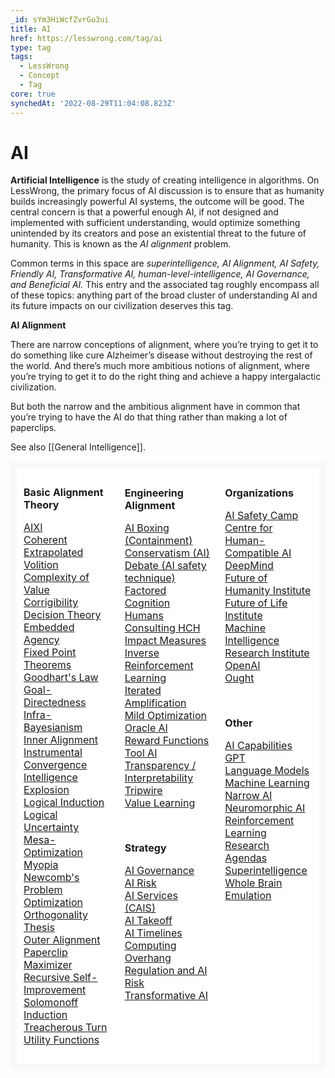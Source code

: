 ```yaml
---
_id: sYm3HiWcfZvrGu3ui
title: AI
href: https://lesswrong.com/tag/ai
type: tag
tags:
  - LessWrong
  - Concept
  - Tag
core: true
synchedAt: '2022-08-29T11:04:08.823Z'
---
```

# AI

**Artificial Intelligence** is the study of creating intelligence in algorithms. On LessWrong, the primary focus of AI discussion is to ensure that as humanity builds increasingly powerful AI systems, the outcome will be good. The central concern is that a powerful enough AI, if not designed and implemented with sufficient understanding, would optimize something unintended by its creators and pose an existential threat to the future of humanity. This is known as the *AI alignment* problem.

Common terms in this space are *superintelligence, AI Alignment, AI Safety, Friendly AI, Transformative AI, human-level-intelligence, AI Governance, and Beneficial AI.* This entry and the associated tag roughly encompass all of these topics: anything part of the broad cluster of understanding AI and its future impacts on our civilization deserves this tag.

**AI Alignment**

There are narrow conceptions of alignment, where you’re trying to get it to do something like cure Alzheimer’s disease without destroying the rest of the world. And there’s much more ambitious notions of alignment, where you’re trying to get it to do the right thing and achieve a happy intergalactic civilization.

But both the narrow and the ambitious alignment have in common that you’re trying to have the AI do that thing rather than making a lot of paperclips.

See also [[General Intelligence]].

<table style="background-color:rgb(255, 255, 255);border:10px solid #f8f8f8"><tbody><tr><td style="border:1px solid hsl(0, 0%, 100%);padding:10px;vertical-align:top;width:33.33%" rowspan="2"><p><strong>Basic Alignment Theory</strong></p><p><a href="https://www.lesswrong.com/tag/aixi?showPostCount=true&amp;useTagName=true">AIXI</a><br><a href="http://www.lesswrong.com/tag/coherent-extrapolated-volition?showPostCount=true&amp;useTagName=true">Coherent Extrapolated Volition</a><br><a href="https://www.lesswrong.com/tag/complexity-of-value?showPostCount=true&amp;useTagName=true">Complexity of Value</a><br><a href="https://www.lesswrong.com/tag/corrigibility?showPostCount=true&amp;useTagName=true">Corrigibility</a><br><a href="https://www.lesswrong.com/tag/decision-theory?showPostCount=true&amp;useTagName=true">Decision Theory</a><br><a href="https://www.lesswrong.com/tag/embedded-agency?showPostCount=true&amp;useTagName=true">Embedded Agency</a><br><a href="https://www.lesswrong.com/tag/fixed-point-theorems?showPostCount=true&amp;useTagName=true">Fixed Point Theorems</a><br><a href="https://www.lesswrong.com/tag/goodhart-s-law?showPostCount=true&amp;useTagName=true">Goodhart's Law</a><br><a href="https://www.lesswrong.com/tag/goal-directedness?showPostCount=true&amp;useTagName=true">Goal-Directedness</a><br><a href="http://www.lesswrong.com/tag/infra-bayesianism?showPostCount=true&amp;useTagName=true">Infra-Bayesianism</a><br><a href="https://www.lesswrong.com/tag/inner-alignment?showPostCount=true&amp;useTagName=true">Inner Alignment</a><br><a href="https://www.lesswrong.com/tag/instrumental-convergence?showPostCount=true&amp;useTagName=true">Instrumental Convergence</a><br><a href="https://www.lesswrong.com/tag/intelligence-explosion?showPostCount=true&amp;useTagName=true">Intelligence Explosion</a><br><a href="https://www.lesswrong.com/tag/logical-induction?showPostCount=true&amp;useTagName=true">Logical Induction</a><br><a href="http://www.lesswrong.com/tag/logical-uncertainty?showPostCount=true&amp;useTagName=true">Logical Uncertainty</a><br><a href="https://www.lesswrong.com/tag/mesa-optimization?showPostCount=true&amp;useTagName=true">Mesa-Optimization</a><br><a href="https://www.lesswrong.com/tag/myopia?showPostCount=true&amp;useTagName=true">Myopia</a><br><a href="https://www.lesswrong.com/tag/newcomb-s-problem?showPostCount=true&amp;useTagName=true">Newcomb's Problem</a><br><a href="https://www.lesswrong.com/tag/optimization?showPostCount=true&amp;useTagName=true">Optimization</a><br><a href="https://www.lesswrong.com/tag/orthogonality-thesis?showPostCount=true&amp;useTagName=true">Orthogonality Thesis</a><br><a href="https://www.lesswrong.com/tag/outer-alignment?showPostCount=true&amp;useTagName=true">Outer Alignment</a><br><a href="http://www.lesswrong.com/tag/paperclip-maximizer?showPostCount=true&amp;useTagName=true">Paperclip Maximizer</a><br><a href="https://www.lesswrong.com/tag/recursive-self-improvement?showPostCount=true&amp;useTagName=true">Recursive Self-Improvement</a><br><a href="https://www.lesswrong.com/tag/solomonoff-induction?showPostCount=true&amp;useTagName=true">Solomonoff Induction</a><br><a href="https://www.lesswrong.com/tag/treacherous-turn?showPostCount=true&amp;useTagName=true">Treacherous Turn</a><br><a href="https://www.lesswrong.com/tag/utility-functions?showPostCount=true&amp;useTagName=true">Utility Functions</a></p></td><td style="border-color:hsl(0, 0%, 100%);border-style:solid;padding:10px;vertical-align:top;width:33.33%" rowspan="2"><p><strong>Engineering Alignment</strong></p><p><a href="https://www.lesswrong.com/tag/ai-boxing-containment?showPostCount=true&amp;useTagName=true">AI Boxing (Containment)</a><br><a href="https://www.lesswrong.com/tag/conservatism-ai?showPostCount=true&amp;useTagName=true">Conservatism (AI)</a><br><a href="https://www.lesswrong.com/tag/ai-safety-via-debate?showPostCount=true&amp;useTagName=true">Debate (AI safety technique)</a><br><a href="https://www.lesswrong.com/tag/factored-cognition?showPostCount=true&amp;useTagName=true">Factored Cognition</a><br><a href="https://www.lesswrong.com/tag/hch?showPostCount=true&amp;useTagName=true">Humans Consulting HCH</a><br><a href="https://www.lesswrong.com/tag/impact-measures?showPostCount=true&amp;useTagName=true">Impact Measures</a><br><a href="https://www.lesswrong.com/tag/inverse-reinforcement-learning?showPostCount=true&amp;useTagName=true">Inverse Reinforcement Learning</a><br><a href="https://www.lesswrong.com/tag/iterated-amplification?showPostCount=true&amp;useTagName=true">Iterated Amplification</a><br><a href="http://www.lesswrong.com/tag/mild-optimization?showPostCount=true&amp;useTagName=true">Mild Optimization</a><br><a href="https://www.lesswrong.com/tag/oracle-ai?showPostCount=true&amp;useTagName=true">Oracle AI</a><br><a href="https://www.lesswrong.com/tag/reward-functions?showPostCount=true&amp;useTagName=true">Reward Functions</a><br><a href="http://www.lesswrong.com/tag/tool-ai?showPostCount=true&amp;useTagName=true">Tool AI</a><br><a href="https://www.lesswrong.com/tag/transparency-interpretability-ml-and-ai?showPostCount=true">Transparency / Interpretability</a><br><a href="https://www.lesswrong.com/tag/tripwire?showPostCount=true&amp;useTagName=true">Tripwire</a><br><a href="https://www.lesswrong.com/tag/value-learning?showPostCount=true&amp;useTagName=true">Value Learning</a></p><p>&nbsp;</p><p><strong>Strategy</strong></p><p><a href="http://www.lesswrong.com/tag/ai-governance?showPostCount=true&amp;useTagName=true">AI Governance</a><br><a href="https://www.lesswrong.com/tag/ai-risk?showPostCount=true&amp;useTagName=true">AI Risk</a><br><a href="http://www.lesswrong.com/tag/ai-services-cais?showPostCount=true&amp;useTagName=true"><u>AI Services (CAIS)</u></a><br><a href="https://www.lesswrong.com/tag/ai-takeoff?showPostCount=true&amp;useTagName=true">AI Takeoff</a><br><a href="https://www.lesswrong.com/tag/ai-timelines?showPostCount=true&amp;useTagName=true">AI Timelines</a><br><a href="https://www.lesswrong.com/tag/computing-overhang?showPostCount=true&amp;useTagName=true">Computing Overhang</a><br><a href="https://www.lesswrong.com/tag/regulation-and-ai-risk?showPostCount=true&amp;useTagName=true">Regulation and AI Risk</a><br><a href="https://www.lesswrong.com/tag/transformative-ai?showPostCount=true&amp;useTagName=true">Transformative AI</a></p></td><td style="border-color:hsl(0, 0%, 100%);border-style:solid;padding:10px;vertical-align:top;width:33.33%"><p><strong>Organizations</strong></p><p><a href="https://www.lesswrong.com/tag/ai-safety-camp?showPostCount=true&amp;useTagName=true">AI Safety Camp</a><br><a href="https://www.lesswrong.com/tag/centre-for-human-compatible-ai?showPostCount=true&amp;useTagName=true">Centre for Human-Compatible AI</a><br><a href="https://www.lesswrong.com/tag/alpha-algorithm-family?showPostCount=true&amp;useTagName=true">DeepMind</a><br><a href="https://www.lesswrong.com/tag/future-of-humanity-institute?showPostCount=true&amp;useTagName=true">Future of Humanity Institute</a><br><a href="https://www.lesswrong.com/tag/future-of-life-institute-fli?showPostCount=true&amp;useTagName=true">Future of Life Institute</a><br><a href="https://www.lesswrong.com/tag/machine-intelligence-research-institute-miri?showPostCount=true">Machine Intelligence Research Institute</a><br><a href="https://www.lesswrong.com/tag/openai?showPostCount=true&amp;useTagName=true">OpenAI</a><br><a href="https://www.lesswrong.com/tag/ought?showPostCount=true&amp;useTagName=true">Ought</a></p><p>&nbsp;</p><p><strong>Other</strong></p><p><a href="https://www.lesswrong.com/tag/ai-capabilities?showPostCount=true&amp;useTagName=true">AI Capabilities</a><br><a href="https://www.lesswrong.com/tag/gpt?showPostCount=true&amp;useTagName=true">GPT</a><br><a href="https://www.lesswrong.com/tag/language-models?showPostCount=true&amp;useTagName=true">Language Models</a><br><a href="https://www.lesswrong.com/tag/machine-learning?showPostCount=true&amp;useTagName=true">Machine Learning</a><br><a href="https://www.lesswrong.com/tag/narrow-ai?showPostCount=true&amp;useTagName=true">Narrow AI</a><br><a href="https://www.lesswrong.com/tag/neuromorphic-ai?showPostCount=true&amp;useTagName=true">Neuromorphic AI</a><br><a href="https://www.lesswrong.com/tag/reinforcement-learning?showPostCount=true&amp;useTagName=true">Reinforcement Learning</a><br><a href="https://www.lesswrong.com/tag/research-agendas?showPostCount=true&amp;useTagName=true">Research Agendas</a>&nbsp;<br><a href="https://www.lesswrong.com/tag/superintelligence?showPostCount=true&amp;useTagName=true">Superintelligence</a><br><a href="https://www.lesswrong.com/tag/whole-brain-emulation?showPostCount=true&amp;useTagName=true">Whole Brain Emulation</a></p></td></tr><tr><td style="border-color:hsl(0, 0%, 100%);border-style:solid;padding:0px;vertical-align:top">&nbsp;</td></tr></tbody></table>